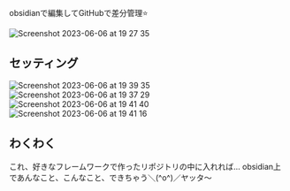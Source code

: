 
obsidianで編集してGitHubで差分管理⭐


![Screenshot 2023-06-06 at 19 27 35](https://github.com/herohoro/md-obsi/assets/24947347/86d3bc29-226b-4934-8d3a-a131ba88df1e)

## セッティング

![Screenshot 2023-06-06 at 19 39 35](https://github.com/herohoro/md-obsi/assets/24947347/fb3b4ccf-cd3d-4a34-ae45-660c382faf21)
![Screenshot 2023-06-06 at 19 37 29](https://github.com/herohoro/md-obsi/assets/24947347/9c23e358-3d40-4299-b232-290a6e2fc048)
![Screenshot 2023-06-06 at 19 41 40](https://github.com/herohoro/md-obsi/assets/24947347/13804696-5ca4-4de4-8537-a1e1c95983b2)
![Screenshot 2023-06-06 at 19 41 16](https://github.com/herohoro/md-obsi/assets/24947347/b143e81c-747b-4d6e-9a4c-fb9c3b5d272d)


## わくわく

これ、好きなフレームワークで作ったリポジトリの中に入れれば...
obsidian上であんなこと、こんなこと、できちゃう＼(^o^)／ヤッタ～


